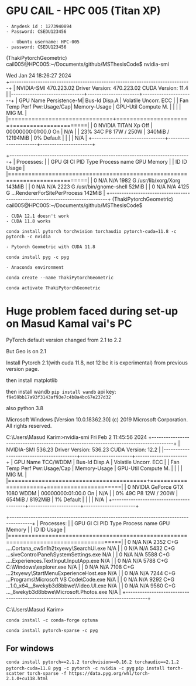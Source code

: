 # GPU CAIL - HPC 005 (Titan XP) 

    - Anydesk id : 1273940894
    - Password: CSEDU123456

      - Ubuntu username: HPC-005
    - password: CSEDU123456


(ThakiPytorchGeometric) cail005@HPC005:~/Documents/github/MSThesisCode$ nvidia-smi

Wed Jan 24 18:26:27 2024       
+-----------------------------------------------------------------------------+
| NVIDIA-SMI 470.223.02   Driver Version: 470.223.02   CUDA Version: 11.4     |
|-------------------------------+----------------------+----------------------+
| GPU  Name        Persistence-M| Bus-Id        Disp.A | Volatile Uncorr. ECC |
| Fan  Temp  Perf  Pwr:Usage/Cap|         Memory-Usage | GPU-Util  Compute M. |
|                               |                      |               MIG M. |
|===============================+======================+======================|
|   0  NVIDIA TITAN Xp     Off  | 00000000:01:00.0  On |                  N/A |
| 23%   34C    P8    17W / 250W |    340MiB / 12194MiB |      0%      Default |
|                               |                      |                  N/A |
+-------------------------------+----------------------+----------------------+
                                                                               
+-----------------------------------------------------------------------------+
| Processes:                                                                  |
|  GPU   GI   CI        PID   Type   Process name                  GPU Memory |
|        ID   ID                                                   Usage      |
|=============================================================================|
|    0   N/A  N/A      1982      G   /usr/lib/xorg/Xorg                143MiB |
|    0   N/A  N/A      2223      G   /usr/bin/gnome-shell               52MiB |
|    0   N/A  N/A      4125      G   ...RendererForSitePerProcess      142MiB |
+-----------------------------------------------------------------------------+
(ThakiPytorchGeometric) cail005@HPC005:~/Documents/github/MSThesisCode$ 

    - CUDA 12.1 doesn't work
    - CUDA 11.8 works
`conda install pytorch torchvision torchaudio pytorch-cuda=11.8 -c pytorch -c nvidia`

    - Pytorch Geometric with CUDA 11.8
`conda install pyg -c pyg`

    - Anaconda environment
`conda create --name ThakiPytorchGeometric`

`conda activate ThakiPytorchGeometric`














# Huge problem faced during set-up on Masud Kamal vai's PC

PyTorch default version changed from 2.1 to 2.2

But Geo is on 2.1

Install Pytorch 2.1(with cuda 11.8, not 12 bc it is experimental) from previous version page.

then install matplotlib

then install wandb
`pip install wandb`
api key: `f9e59bb17a93f3143af93e7c4b8a4bc67e237d32`

also python 3.8






Microsoft Windows [Version 10.0.18362.30]
(c) 2019 Microsoft Corporation. All rights reserved.

C:\Users\Masud Karim>nvidia-smi
Fri Feb  2 11:45:56 2024
+---------------------------------------------------------------------------------------+
| NVIDIA-SMI 536.23                 Driver Version: 536.23       CUDA Version: 12.2     |
|-----------------------------------------+----------------------+----------------------+
| GPU  Name                     TCC/WDDM  | Bus-Id        Disp.A | Volatile Uncorr. ECC |
| Fan  Temp   Perf          Pwr:Usage/Cap |         Memory-Usage | GPU-Util  Compute M. |
|                                         |                      |               MIG M. |
|=========================================+======================+======================|
|   0  NVIDIA GeForce GTX 1080      WDDM  | 00000000:01:00.0  On |                  N/A |
|  0%   49C    P8              12W / 200W |    654MiB /  8192MiB |      1%      Default |
|                                         |                      |                  N/A |
+-----------------------------------------+----------------------+----------------------+

+---------------------------------------------------------------------------------------+
| Processes:                                                                            |
|  GPU   GI   CI        PID   Type   Process name                            GPU Memory |
|        ID   ID                                                             Usage      |
|=======================================================================================|
|    0   N/A  N/A      2352    C+G   ....Cortana_cw5n1h2txyewy\SearchUI.exe    N/A      |
|    0   N/A  N/A      5432    C+G   ...siveControlPanel\SystemSettings.exe    N/A      |
|    0   N/A  N/A      5588    C+G   ....Experiences.TextInput.InputApp.exe    N/A      |
|    0   N/A  N/A      5788    C+G   C:\Windows\explorer.exe                   N/A      |
|    0   N/A  N/A      7108    C+G   ...2txyewy\StartMenuExperienceHost.exe    N/A      |
|    0   N/A  N/A      7244    C+G   ...Programs\Microsoft VS Code\Code.exe    N/A      |
|    0   N/A  N/A      9292    C+G   ...1.0_x64__8wekyb3d8bbwe\Video.UI.exe    N/A      |
|    0   N/A  N/A      9560    C+G   ..._8wekyb3d8bbwe\Microsoft.Photos.exe    N/A      |
+---------------------------------------------------------------------------------------+

C:\Users\Masud Karim>






`conda install -c conda-forge optuna`

`conda install pytorch-sparse -c pyg`




## For windows
`conda install pytorch==2.1.2 torchvision==0.16.2 torchaudio==2.1.2 pytorch-cuda=11.8 pyg -c pytorch -c nvidia -c pyg`
`pip install torch-scatter torch-sparse -f https://data.pyg.org/whl/torch-2.1.0+cu118.html`